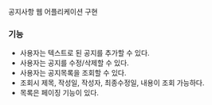 공지사항 웹 어플리케이션 구현

### 기능
* 사용자는 텍스트로 된 공지를 추가할 수 있다.
* 사용자는 공지를 수정/삭제할 수 있다.
* 사용자는 공지목록을 조회할 수 있다.
* 조회시 제목, 작성일, 작성자, 최종수정일, 내용이 조회 가능하다.
* 목록은 페이징 기능이 있다.


